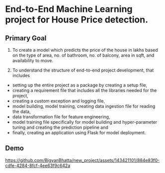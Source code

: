 # End-to-End Machine Learning project for House Price detection.


## Primary Goal
1. To create a model which predicts the price of the house in lakhs based on the type of area, no. of bathroom, no. of balcony, area in sqft, and availability to move.

2. To understand the structure of end-to-end project development, that includes 
- setting up the entire project as a package by creating a setup file, 
- creating a requirement file that includes all the libraries needed for the project, 
- creating a custom exception and logging file,
-  model building, model training, creating data ingestion file for reading the data, 
- data transformation file for feature engineering, 
- model training file specifically for model building and hyper-parameter tuning and creating the prediction pipeline and
- finally, creating an application using Flask for model deployment. 

## Demo

https://github.com/BigyanBhatta/new_project/assets/143421101/884e83f0-cdfe-4284-8fcf-4ee63f9c642a
